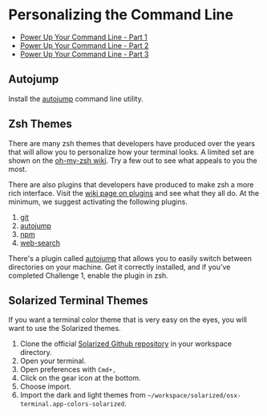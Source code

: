 # Personalizing the Command Line


* [Power Up Your Command Line - Part 1](https://darrenburns.net/posts/tools)
* [Power Up Your Command Line - Part 2](https://darrenburns.net/posts/more-tools)
* [Power Up Your Command Line - Part 3](https://darrenburns.net/posts/even-more-tools)

## Autojump

Install the [autojump](https://github.com/wting/autojump) command line utility.

## Zsh Themes

There are many zsh themes that developers have produced over the years that will allow you to personalize how your terminal looks. A limited set are shown on the [oh-my-zsh wiki](https://github.com/robbyrussell/oh-my-zsh/wiki/themes). Try a few out to see what appeals to you the most.

There are also plugins that developers have produced to make zsh a more rich interface. Visit the [wiki page on plugins](https://github.com/robbyrussell/oh-my-zsh/wiki/Plugins) and see what they all do. At the minimum, we suggest activating the following plugins.

1. [git](https://github.com/robbyrussell/oh-my-zsh/wiki/Plugins#git)
2. [autojump](https://github.com/robbyrussell/oh-my-zsh/wiki/Plugins#autojump)
3. [npm](https://github.com/robbyrussell/oh-my-zsh/wiki/Plugins#npm)
4. [web-search](https://github.com/robbyrussell/oh-my-zsh/wiki/Plugins#web-search)

There's a plugin called [autojump](https://github.com/joelthelion/autojump) that allows you to easily switch between directories on your machine. Get it correctly installed, and if you've completed Challenge 1, enable the plugin in zsh.

## Solarized Terminal Themes

If you want a terminal color theme that is very easy on the eyes, you will want to use the Solarized themes.

1. Clone the official [Solarized Github repository](https://github.com/altercation/solarized) in your workspace directory.
1. Open your terminal.
1. Open preferences with `Cmd+,`
1. Click on the gear icon at the bottom.
1. Choose import.
1. Import the dark and light themes from `~/workspace/solarized/osx-terminal.app-colors-solarized`.
